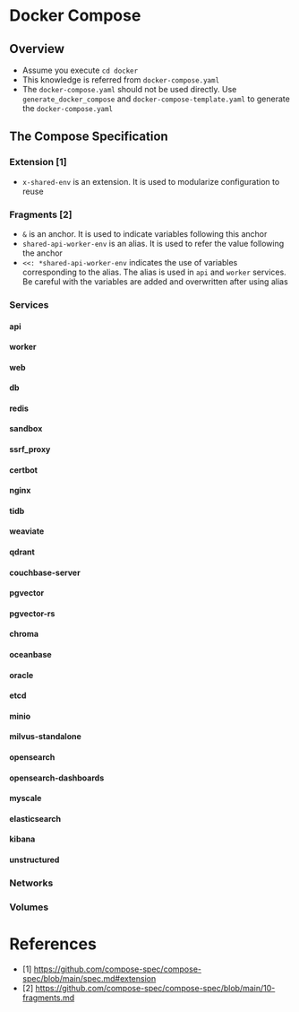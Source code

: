 # Docker Compose
## Overview
- Assume you execute `cd docker`
- This knowledge is referred from `docker-compose.yaml`
- The `docker-compose.yaml` should not be used directly. 
Use `generate_docker_compose` and `docker-compose-template.yaml` to generate the `docker-compose.yaml`
## The Compose Specification
### Extension [1]
- `x-shared-env` is an extension. It is used to modularize configuration to reuse
### Fragments [2]
- `&` is an anchor. It is used to indicate variables following this anchor
- `shared-api-worker-env` is an alias. It is used to refer the value following the anchor
- `<<: *shared-api-worker-env` indicates the use of variables corresponding to the alias. The alias is used in `api` and `worker` services. Be careful with the variables are added and overwritten after using alias
### Services
#### api
#### worker
#### web
#### db
#### redis
#### sandbox
#### ssrf_proxy
#### certbot
#### nginx
#### tidb
#### weaviate
#### qdrant
#### couchbase-server
#### pgvector
#### pgvector-rs
#### chroma
#### oceanbase
#### oracle
#### etcd
#### minio
#### milvus-standalone
#### opensearch
#### opensearch-dashboards
#### myscale
#### elasticsearch
#### kibana
#### unstructured
### Networks
### Volumes

# References
- [1] https://github.com/compose-spec/compose-spec/blob/main/spec.md#extension
- [2] https://github.com/compose-spec/compose-spec/blob/main/10-fragments.md